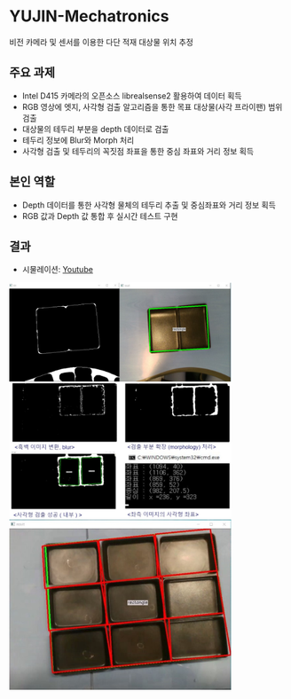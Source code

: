 # YUJIN-Mechatronics
비전 카메라 및 센서를 이용한 다단 적재 대상물 위치 추정 

## 주요 과제
* Intel D415 카메라의 오픈소스 librealsense2 활용하여 데이터 획득
* RGB 영상에 엣지, 사각형 검출 알고리즘을 통한 목표 대상물(사각 프라이팬) 범위 검출
* 대상물의 테두리 부분을 depth 데이터로 검출
* 테두리 정보에 Blur와 Morph 처리
* 사각형 검출 및 테두리의 꼭짓점 좌표을 통한 중심 좌표와 거리 정보 획득

## 본인 역할
* Depth 데이터를 통한 사각형 물체의 테두리 추출 및 중심좌표와 거리 정보 획득
* RGB 값과 Depth 값 통합 후 실시간 테스트 구현

## 결과
* 시물레이션: [Youtube](https://youtu.be/Ebg1baApILk)

<!-- 
<p>RGB 카메라에서 사각형 검출 테스트</p>
<p>Depth 카메라에서 사각형 검출 테스트</p>
###RGB, Depth 센서 정보 통합한 실시간 테스트
-->
<p align="left"> <img src='Images/rgbCam_Rect.jpg' align="left" width="400px">

<p align="left"> <img src='Images/depthCam_Rect.jpg' align="left" width="400px">

  
  
  

<p align="left"> <img src='Images/AllObjectLocalized.jpg' align="left" width="400px">
